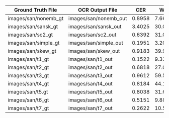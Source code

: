 | Ground Truth File      | OCR Output File       | CER         | WER         |
|------------------------|------------------------|-------------|-------------|
| images/san/nonemb_gt   | images/san/nonemb_out  | 0.8958      | 7.6693      |
| images/san/sansk_gt    | images/san/sansk_out   | 3.4025      | 30.0000     |
| images/san/sc2_gt      | images/san/sc2_out     | 0.6392      | 31.0000     |
| images/san/simple_gt   | images/san/simple_out  | 0.1951      | 3.2000      |
| images/san/skew_gt     | images/san/skew_out    | 0.9183      | 39.9091     |
| images/san/t1_gt       | images/san/t1_out      | 0.1522      | 9.3333      |
| images/san/t2_gt       | images/san/t2_out      | 0.6818      | 27.0000     |
| images/san/t3_gt       | images/san/t3_out      | 0.9612      | 59.5000     |
| images/san/t4_gt       | images/san/t4_out      | 0.8184      | 44.1250     |
| images/san/t5.gt       | images/san/t5_out      | 0.8038      | 31.6250     |
| images/san/t6_gt       | images/san/t6_out      | 0.5151      | 9.8889      |
| images/san/t7_gt       | images/san/t7_out      | 0.2622      | 10.5294     |
